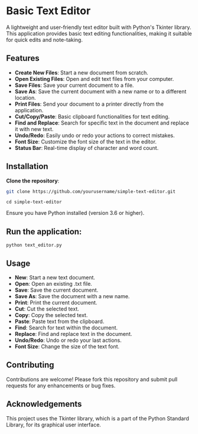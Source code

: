 # Basic Text Editor

A lightweight and user-friendly text editor built with Python's Tkinter library. This application provides basic text editing functionalities, making it suitable for quick edits and note-taking.

## Features
- **Create New Files**: Start a new document from scratch.
- **Open Existing Files**: Open and edit text files from your computer.
- **Save Files**: Save your current document to a file.
- **Save As**: Save the current document with a new name or to a different location.
- **Print Files**: Send your document to a printer directly from the application.
- **Cut/Copy/Paste**: Basic clipboard functionalities for text editing.
- **Find and Replace**: Search for specific text in the document and replace it with new text.
- **Undo/Redo**: Easily undo or redo your actions to correct mistakes.
- **Font Size**: Customize the font size of the text in the editor.
- **Status Bar**: Real-time display of character and word count.

## Installation
**Clone the repository**:

```bash
git clone https://github.com/yourusername/simple-text-editor.git
```
```
cd simple-text-editor
```

Ensure you have Python installed (version 3.6 or higher).

## Run the application:

```
python text_editor.py
```
## Usage
- **New**: Start a new text document.
- **Open**: Open an existing .txt file.
- **Save**: Save the current document.
- **Save As**: Save the document with a new name.
- **Print**: Print the current document.
- **Cut**: Cut the selected text.
- **Copy**: Copy the selected text.
- **Paste**: Paste text from the clipboard.
- **Find**: Search for text within the document.
- **Replace**: Find and replace text in the document.
- **Undo/Redo**: Undo or redo your last actions.
- **Font Size**: Change the size of the text font.

## Contributing

Contributions are welcome! Please fork this repository and submit pull requests for any enhancements or bug fixes.

## Acknowledgements

This project uses the Tkinter library, which is a part of the Python Standard Library, for its graphical user interface.
